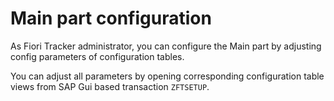 #  Main part configuration

As Fiori Tracker administrator, you can configure the Main part by adjusting config parameters of configuration tables.

You can adjust all parameters by opening corresponding configuration table views from SAP Gui based transaction `ZFTSETUP`.




